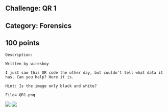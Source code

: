 Challenge: QR 1
----------------------------------------
Category: Forensics
----------------------------------------
100 points 
----------------------------------------

```
Description:

Written by wiresboy

I just saw this QR code the other day, but couldn't tell what data it has. Can you help? Here it is.

Hint: Is the image only black and white? 

File= QR1.png

```
<img src="./../QR1.bmp">

<img src="./../flag.bmp">
